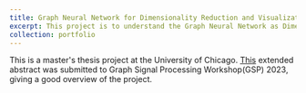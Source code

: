 ```yaml
---
title: Graph Neural Network for Dimensionality Reduction and Visualization
excerpt: This project is to understand the Graph Neural Network as Dimensionality Reduction and Visualization Techniques. <br/><img src='/images/500x300.png'>
collection: portfolio
---
```


This is a master's thesis project at the University of Chicago.
[This](https://uchicago.box.com/s/si40n42oegh5ntz0pecrm6dsvsh0qiwt) extended abstract was submitted to Graph Signal Processing Workshop(GSP) 2023, giving a good overview of the project.

